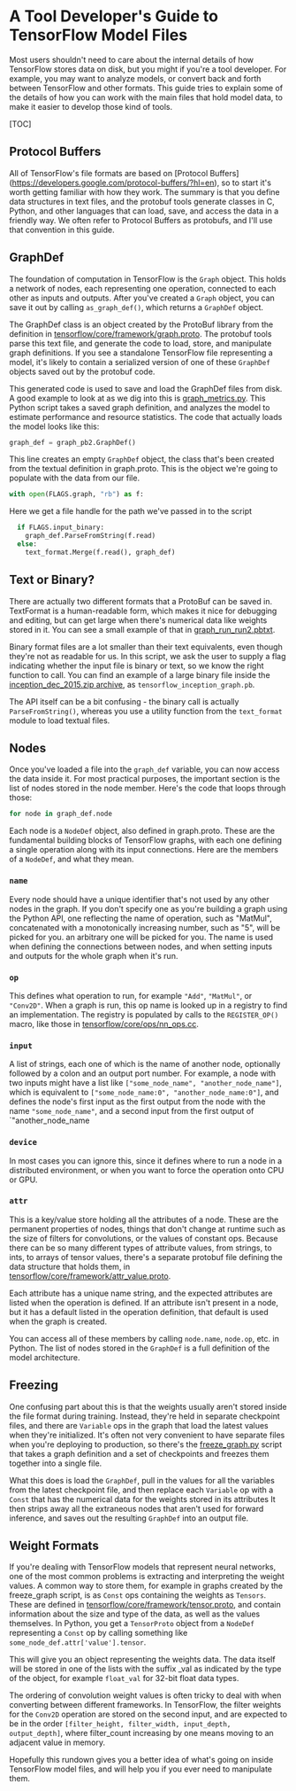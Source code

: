 # A Tool Developer's Guide to TensorFlow Model Files

Most users shouldn't need to care about the internal details of how TensorFlow
stores data on disk, but you might if you're a tool developer. For example, you
may want to analyze models, or convert back and forth between TensorFlow and
other formats. This guide tries to explain some of the details of how you can
work with the main files that hold model data, to make it easier to develop
those kind of tools.

[TOC]

## Protocol Buffers

All of TensorFlow's file formats are based on [Protocol Buffers]
(https://developers.google.com/protocol-buffers/?hl=en), so to start
it's worth getting familiar with how they work. The summary is that you define
data structures in text files, and the protobuf tools generate classes in C,
Python, and other languages that can load, save, and access the data in a
friendly way. We often refer to Protocol Buffers as protobufs, and I'll use
that convention in this guide.

## GraphDef

The foundation of computation in TensorFlow is the `Graph` object. This holds a
network of nodes, each representing one operation, connected to each other as
inputs and outputs. After you've created a `Graph` object, you can save it out
by calling `as_graph_def()`, which returns a `GraphDef` object.

The GraphDef class is an object created by the ProtoBuf library from the
definition in
[tensorflow/core/framework/graph.proto](https://github.com/tensorflow/tensorflow/blob/master/tensorflow/core/framework/graph.proto). The protobuf tools parse
this text file, and generate the code to load, store, and manipulate graph
definitions. If you see a standalone TensorFlow file representing a model, it's
likely to contain a serialized version of one of these `GraphDef` objects
saved out by the protobuf code.

This generated code is used to save and load the GraphDef files from disk. A
good example to look at as we dig into this is
[graph_metrics.py](https://github.com/tensorflow/tensorflow/blob/master/tensorflow/python/tools/graph_metrics.py). This Python script takes a saved graph
definition, and analyzes the model to estimate performance and resource
statistics. The code that actually loads the model looks like this:

```python
graph_def = graph_pb2.GraphDef()
```

This line creates an empty `GraphDef` object, the class that's been created
from the textual definition in graph.proto. This is the object we're going to
populate with the data from our file.

```python
with open(FLAGS.graph, "rb") as f:
```

Here we get a file handle for the path we've passed in to the script

```python
  if FLAGS.input_binary:
    graph_def.ParseFromString(f.read)
  else:
    text_format.Merge(f.read(), graph_def)
```

## Text or Binary?

There are actually two different formats that a ProtoBuf can be saved in.
TextFormat is a human-readable form, which makes it nice for debugging and
editing, but can get large when there's numerical data like weights stored in
it. You can see a small example of that in
[graph_run_run2.pbtxt](https://github.com/tensorflow/tensorflow/blob/ae3c8479f88da1cd5636b974f653f27755cb0034/tensorflow/tensorboard/components/tf-tensorboard/test/data/graph_run_run2.pbtxt).

Binary format files are a lot smaller than their text equivalents, even though
they're not as readable for us. In this script, we ask the user to supply a
flag indicating whether the input file is binary or text, so we know the right
function to call. You can find an example of a large binary file inside the
[inception_dec_2015.zip
archive](https://storage.googleapis.com/download.tensorflow.org/models/inception_dec_2015.zip), as `tensorflow_inception_graph.pb`.

The API itself can be a bit confusing - the binary call is actually
`ParseFromString()`, whereas you use a utility function from the `text_format`
module to load textual files.

## Nodes

Once you've loaded a file into the `graph_def` variable, you can now access the
data inside it. For most practical purposes, the important section is the list
of nodes stored in the node member. Here's the code that loops through those:

```python
for node in graph_def.node
```

Each node is a `NodeDef` object, also defined in graph.proto. These are the
fundamental building blocks of TensorFlow graphs, with each one defining a
single operation along with its input connections. Here are the members of a
`NodeDef`, and what they mean.

### `name`

Every node should have a unique identifier that's not used by any other nodes
in the graph. If you don't specify one as you're building a graph using the
Python API, one reflecting the name of operation, such as "MatMul",
concatenated with a monotonically increasing number, such as "5", will be
picked for you. an arbitrary one will be picked for you. The name is used when
defining the connections between nodes, and when setting inputs and outputs for
the whole graph when it's run.

### `op`

This defines what operation to run, for example `"Add"`, `"MatMul"`, or
`"Conv2D"`. When a graph is run, this op name is looked up in a registry to
find an implementation. The registry is populated by calls to the
`REGISTER_OP()` macro, like those in
[tensorflow/core/ops/nn_ops.cc](https://github.com/tensorflow/tensorflow/blob/master/tensorflow/core/ops/nn_ops.cc).

### `input`

A list of strings, each one of which is the name of another node, optionally
followed by a colon and an output port number. For example, a node with two
inputs might have a list like `["some_node_name", "another_node_name"]`, which
is equivalent to `["some_node_name:0", "another_node_name:0"]`, and defines the
node's first input as the first output from the node with the name
`"some_node_name"`, and a second input from the first output of
`"another_node_name

### `device`

In most cases you can ignore this, since it defines where to run a node in a
distributed environment, or when you want to force the operation onto CPU or
GPU.

### `attr`

This is a key/value store holding all the attributes of a node. These are the
permanent properties of nodes, things that don't change at runtime such as the
size of filters for convolutions, or the values of constant ops. Because there
can be so many different types of attribute values, from strings, to ints, to
arrays of tensor values, there's a separate protobuf file defining the data
structure that holds them, in
[tensorflow/core/framework/attr_value.proto](https://github.com/tensorflow/tensorflow/blob/master/tensorflow/core/framework/attr_value.proto).

Each attribute has a unique name string, and the expected attributes are listed
when the operation is defined. If an attribute isn't present in a node, but it
has a default listed in the operation definition, that default is used when the
graph is created.

You can access all of these members by calling `node.name`, `node.op`, etc. in
Python. The list of nodes stored in the `GraphDef` is a full definition of the
model architecture.

## Freezing

One confusing part about this is that the weights usually aren't stored inside
the file format during training. Instead, they're held in separate checkpoint
files, and there are `Variable` ops in the graph that load the latest values
when they're initialized. It's often not very convenient to have separate files
when you're deploying to production, so there's the
[freeze_graph.py](https://github.com/tensorflow/tensorflow/blob/master/tensorflow/python/tools/freeze_graph.py) script that takes a graph definition and a set
of checkpoints and freezes them together into a single file.

What this does is load the `GraphDef`, pull in the values for all the variables
from the latest checkpoint file, and then replace each `Variable` op with a
`Const` that has the numerical data for the weights stored in its attributes
It then strips away all the extraneous nodes that aren't used for forward
inference, and saves out the resulting `GraphDef` into an output file.

## Weight Formats

If you're dealing with TensorFlow models that represent neural networks, one of
the most common problems is extracting and interpreting the weight values. A
common way to store them, for example in graphs created by the freeze_graph
script, is as `Const` ops containing the weights as `Tensors`. These are
defined in
[tensorflow/core/framework/tensor.proto](https://github.com/tensorflow/tensorflow/blob/master/tensorflow/core/framework/tensor.proto), and contain information
about the size and type of the data, as well as the values themselves. In
Python, you get a `TensorProto` object from a `NodeDef` representing a `Const`
op by calling something like `some_node_def.attr['value'].tensor`.

This will give you an object representing the weights data. The data itself
will be stored in one of the lists with the suffix _val as indicated by the
type of the object, for example `float_val` for 32-bit float data types.

The ordering of convolution weight values is often tricky to deal with when
converting between different frameworks. In TensorFlow, the filter weights for
the `Conv2D` operation are stored on the second input, and are expected to be
in the order `[filter_height, filter_width, input_depth, output_depth]`, where
filter_count increasing by one means moving to an adjacent value in memory.

Hopefully this rundown gives you a better idea of what's going on inside
TensorFlow model files, and will help you if you ever need to manipulate them.
